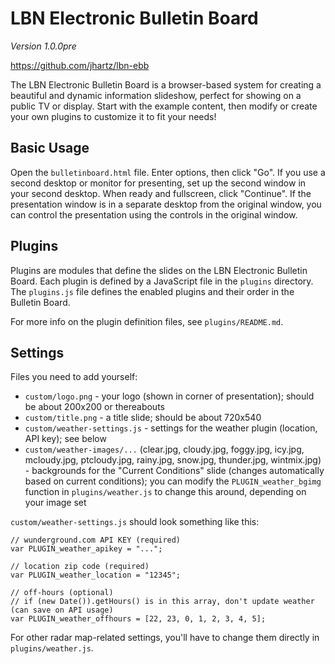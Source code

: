 # LBN Electronic Bulletin Board

[comment]: <> (NOTE: Be sure to update the version number in lib/util.js when you update it here!!)

*Version 1.0.0pre*

https://github.com/jhartz/lbn-ebb

The LBN Electronic Bulletin Board is a browser-based system for creating a beautiful and dynamic information slideshow, perfect for showing on a public TV or display. Start with the example content, then modify or create your own plugins to customize it to fit your needs!

## Basic Usage

Open the `bulletinboard.html` file. Enter options, then click "Go". If you use a second desktop or monitor for presenting, set up the second window in your second desktop. When ready and fullscreen, click "Continue". If the presentation window is in a separate desktop from the original window, you can control the presentation using the controls in the original window.

## Plugins

Plugins are modules that define the slides on the LBN Electronic Bulletin Board. Each plugin is defined by a JavaScript file in the `plugins` directory. The `plugins.js` file defines the enabled plugins and their order in the Bulletin Board.

For more info on the plugin definition files, see `plugins/README.md`.

## Settings

Files you need to add yourself:

- `custom/logo.png` - your logo (shown in corner of presentation); should be about 200x200 or thereabouts
- `custom/title.png` - a title slide; should be about 720x540
- `custom/weather-settings.js` - settings for the weather plugin (location, API key); see below
- `custom/weather-images/...` (clear.jpg, cloudy.jpg, foggy.jpg, icy.jpg, mcloudy.jpg, ptcloudy.jpg, rainy.jpg, snow.jpg, thunder.jpg, wintmix.jpg) - backgrounds for the "Current Conditions" slide (changes automatically based on current conditions); you can modify the `PLUGIN_weather_bgimg` function in `plugins/weather.js` to change this around, depending on your image set

`custom/weather-settings.js` should look something like this:

    // wunderground.com API KEY (required)
    var PLUGIN_weather_apikey = "...";
    
    // location zip code (required)
    var PLUGIN_weather_location = "12345";
    
    // off-hours (optional)
    // if (new Date()).getHours() is in this array, don't update weather (can save on API usage)
    var PLUGIN_weather_offhours = [22, 23, 0, 1, 2, 3, 4, 5];

For other radar map-related settings, you'll have to change them directly in `plugins/weather.js`.
